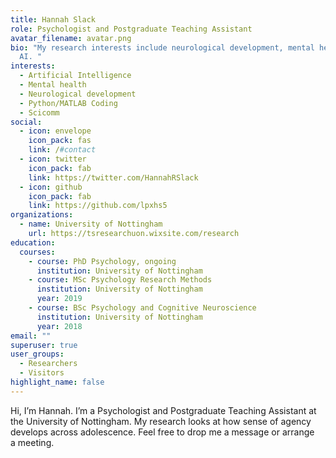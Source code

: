 ```yaml
---
title: Hannah Slack
role: Psychologist and Postgraduate Teaching Assistant
avatar_filename: avatar.png
bio: "My research interests include neurological development, mental health and
  AI. "
interests:
  - Artificial Intelligence
  - Mental health
  - Neurological development
  - Python/MATLAB Coding
  - Scicomm
social:
  - icon: envelope
    icon_pack: fas
    link: /#contact
  - icon: twitter
    icon_pack: fab
    link: https://twitter.com/HannahRSlack
  - icon: github
    icon_pack: fab
    link: https://github.com/lpxhs5
organizations:
  - name: University of Nottingham
    url: https://tsresearchuon.wixsite.com/research
education:
  courses:
    - course: PhD Psychology, ongoing
      institution: University of Nottingham
    - course: MSc Psychology Research Methods
      institution: University of Nottingham
      year: 2019
    - course: BSc Psychology and Cognitive Neuroscience
      institution: University of Nottingham
      year: 2018
email: ""
superuser: true
user_groups:
  - Researchers
  - Visitors
highlight_name: false
---
```

Hi, I’m Hannah. I’m a Psychologist and Postgraduate Teaching Assistant at the University of Nottingham. My research looks at how sense of agency develops across adolescence. Feel free to drop me a [](https://hannahslack.wordpress.com/contact/)message or arrange a [](https://calendar.x.ai/hannahslack/shortmeeting)meeting.